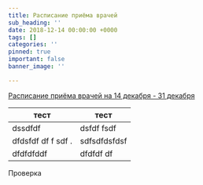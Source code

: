 ```yaml
---
title: Расписание приёма врачей
sub_heading: ''
date: 2018-12-14 00:00:00 +0000
tags: []
categories: ''
pinned: true
important: false
banner_image: ''

---
```

[Расписание приёма врачей на 14 декабря - 31 декабря](/uploads/FilePath_200.pdf "Расписание приёма врачей на 14 декабря - 31 декабря")

| тест | тест |  
|---|---|  
| dssdfdf | dsfdf fsdf |  
| dfdsfdf df f sdf . | sdfsdfdsfdsf |  
| dfdfdfddf | dfdfdf df |

Проверка